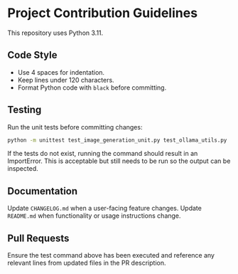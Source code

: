 # Project Contribution Guidelines

This repository uses Python 3.11.

## Code Style
- Use 4 spaces for indentation.
- Keep lines under 120 characters.
- Format Python code with `black` before committing.

## Testing
Run the unit tests before committing changes:

```bash
python -m unittest test_image_generation_unit.py test_ollama_utils.py
```

If the tests do not exist, running the command should result in an ImportError. This is acceptable but still needs to be run so the output can be inspected.

## Documentation
Update `CHANGELOG.md` when a user-facing feature changes.
Update `README.md` when functionality or usage instructions change.

## Pull Requests
Ensure the test command above has been executed and reference any relevant lines from updated files in the PR description.
